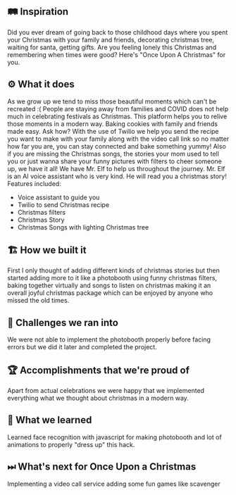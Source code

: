 ## 🛤 Inspiration

Did you ever dream of going back to those childhood days where you spent your Christmas with your family and friends, decorating christmas tree, waiting for santa, getting gifts. Are you feeling lonely this Christmas and remembering when times were good? Here's "Once Upon A Christmas" for you.

## ⚙ What it does

As we grow up we tend to miss those beautiful moments which can't be recreated :(  People are staying away from families and COVID does not help much in celebrating festivals as Christmas.
This platform helps you to relive those moments in a modern way. Baking cookies with family and friends made easy. Ask how? With the use of Twilio we help you send the recipe you want to make with your family along with the video call link so no matter how far you are, you can stay connected and bake something yummy! Also if you are missing the Christmas songs, the stories your mom used to tell you or just wanna share your funny pictures with filters to cheer someone up, we have it all! We have Mr. Elf to help us throughout the journey. Mr. Elf is an AI voice assistant who is very kind. He will read you a christmas story! 
Features included:
- Voice assistant to guide you
- Twilio to send Christmas recipe
- Christmas filters
- Christmas Story
- Christmas Songs with lighting Christmas tree

## 🏗 How we built it

First I only thought of adding different kinds of christmas stories but then started adding more to it like a photobooth using funny christmas filters, baking together virtually and songs to listen on christmas making it an overall joyful christmas package which can be enjoyed by anyone who missed the old times.

## 🏃 Challenges we ran into

We were not able to implement the photobooth properly before facing errors but we did it later and completed the project.

## 🏆 Accomplishments that we're proud of

Apart from actual celebrations we were happy that we implemented everything what we thought about christmas in a modern way.

## 📖 What we learned

Learned face recognition with javascript for making photobooth and lot of animations to properly "dress up" this hack.

## ⏭ What's next for Once Upon a Christmas 

Implementing a video call service
adding some fun games like scavenger
